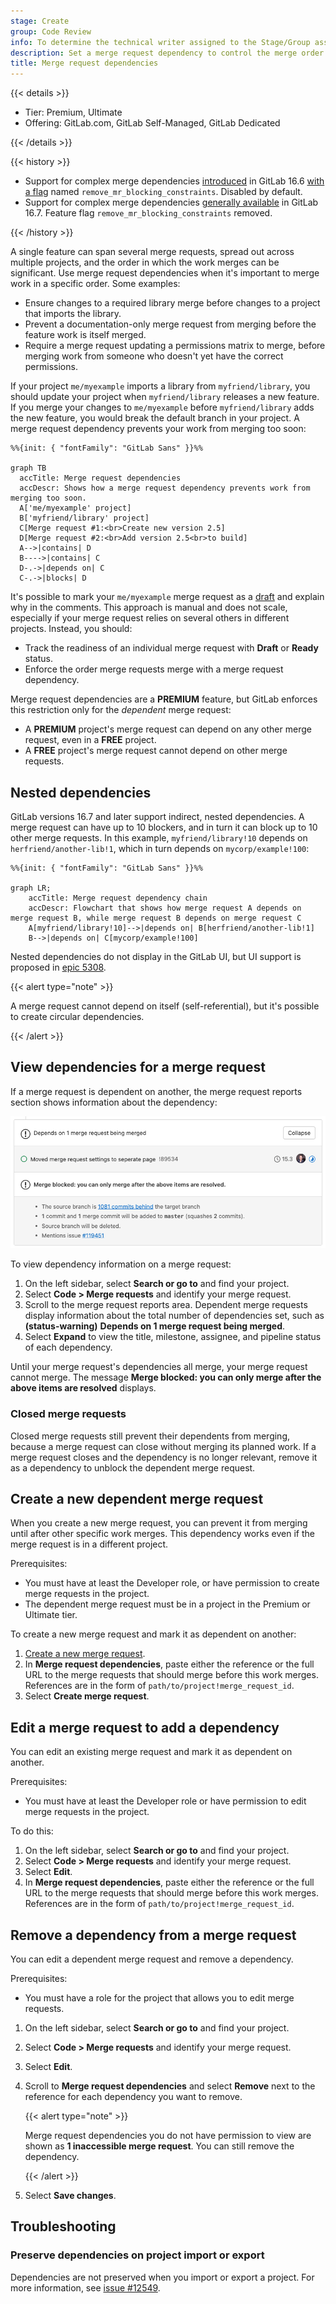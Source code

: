 ```yaml
---
stage: Create
group: Code Review
info: To determine the technical writer assigned to the Stage/Group associated with this page, see https://handbook.gitlab.com/handbook/product/ux/technical-writing/#assignments
description: Set a merge request dependency to control the merge order of merge requests with related or dependent content.
title: Merge request dependencies
---
```


{{< details >}}

- Tier: Premium, Ultimate
- Offering: GitLab.com, GitLab Self-Managed, GitLab Dedicated

{{< /details >}}

{{< history >}}

- Support for complex merge dependencies [introduced](https://gitlab.com/gitlab-org/gitlab/-/issues/11393) in GitLab 16.6 [with a flag](../../../administration/feature_flags.md) named `remove_mr_blocking_constraints`. Disabled by default.
- Support for complex merge dependencies [generally available](https://gitlab.com/gitlab-org/gitlab/-/merge_requests/136775) in GitLab 16.7. Feature flag `remove_mr_blocking_constraints` removed.

{{< /history >}}

A single feature can span several merge requests, spread out across multiple projects,
and the order in which the work merges can be significant. Use merge request dependencies
when it's important to merge work in a specific order. Some examples:

- Ensure changes to a required library merge before changes to a project that
  imports the library.
- Prevent a documentation-only merge request from merging before the feature work
  is itself merged.
- Require a merge request updating a permissions matrix to merge, before merging work
  from someone who doesn't yet have the correct permissions.

If your project `me/myexample` imports a library from `myfriend/library`,
you should update your project when `myfriend/library` releases a new feature.
If you merge your changes to `me/myexample` before `myfriend/library` adds the
new feature, you would break the default branch in your project. A merge request
dependency prevents your work from merging too soon:

```mermaid
%%{init: { "fontFamily": "GitLab Sans" }}%%

graph TB
  accTitle: Merge request dependencies
  accDescr: Shows how a merge request dependency prevents work from merging too soon.
  A['me/myexample' project]
  B['myfriend/library' project]
  C[Merge request #1:<br>Create new version 2.5]
  D[Merge request #2:<br>Add version 2.5<br>to build]
  A-->|contains| D
  B---->|contains| C
  D-.->|depends on| C
  C-.->|blocks| D
```

It's possible to mark your `me/myexample` merge request as a [draft](drafts.md)
and explain why in the comments. This approach is manual and does not scale, especially
if your merge request relies on several others in different projects. Instead, you should:

- Track the readiness of an individual merge request with **Draft** or **Ready** status.
- Enforce the order merge requests merge with a merge request dependency.

Merge request dependencies are a **PREMIUM** feature, but GitLab enforces this restriction
only for the *dependent* merge request:

- A **PREMIUM** project's merge request can depend on any other merge request, even in a **FREE** project.
- A **FREE** project's merge request cannot depend on other merge requests.

## Nested dependencies

GitLab versions 16.7 and later support indirect, nested dependencies. A merge request can have up to 10 blockers,
and in turn it can block up to 10 other merge requests. In this example, `myfriend/library!10`
depends on `herfriend/another-lib!1`, which in turn depends on `mycorp/example!100`:

```mermaid
%%{init: { "fontFamily": "GitLab Sans" }}%%

graph LR;
    accTitle: Merge request dependency chain
    accDescr: Flowchart that shows how merge request A depends on merge request B, while merge request B depends on merge request C
    A[myfriend/library!10]-->|depends on| B[herfriend/another-lib!1]
    B-->|depends on| C[mycorp/example!100]
```

Nested dependencies do not display in the GitLab UI, but UI support is
proposed in [epic 5308](https://gitlab.com/groups/gitlab-org/-/epics/5308).

{{< alert type="note" >}}

A merge request cannot depend on itself (self-referential), but it's possible to create circular dependencies.

{{< /alert >}}

## View dependencies for a merge request

If a merge request is dependent on another, the merge request reports section shows
information about the dependency:

![Dependencies in merge request widget](img/dependencies_view_v15_3.png)

To view dependency information on a merge request:

1. On the left sidebar, select **Search or go to** and find your project.
1. Select **Code > Merge requests** and identify your merge request.
1. Scroll to the merge request reports area. Dependent merge requests display information
   about the total number of dependencies set, such as
   **(status-warning)** **Depends on 1 merge request being merged**.
1. Select **Expand** to view the title, milestone, assignee, and pipeline status
   of each dependency.

Until your merge request's dependencies all merge, your merge request cannot merge. The message
**Merge blocked: you can only merge after the above items are resolved** displays.

### Closed merge requests

Closed merge requests still prevent their dependents from merging, because a merge request can close
without merging its planned work. If a merge request closes and the dependency is no longer relevant,
remove it as a dependency to unblock the dependent merge request.

## Create a new dependent merge request

When you create a new merge request, you can prevent it from merging until after
other specific work merges. This dependency works even if the merge request is in a different project.

Prerequisites:

- You must have at least the Developer role, or have permission to create merge requests in the project.
- The dependent merge request must be in a project in the Premium or Ultimate tier.

To create a new merge request and mark it as dependent on another:

1. [Create a new merge request](creating_merge_requests.md).
1. In **Merge request dependencies**, paste either the reference or the full URL
   to the merge requests that should merge before this work merges. References
   are in the form of `path/to/project!merge_request_id`.
1. Select **Create merge request**.

## Edit a merge request to add a dependency

You can edit an existing merge request and mark it as dependent on another.

Prerequisites:

- You must have at least the Developer role or have permission to edit merge requests in the project.

To do this:

1. On the left sidebar, select **Search or go to** and find your project.
1. Select **Code > Merge requests** and identify your merge request.
1. Select **Edit**.
1. In **Merge request dependencies**, paste either the reference or the full URL
   to the merge requests that should merge before this work merges. References
   are in the form of `path/to/project!merge_request_id`.

## Remove a dependency from a merge request

You can edit a dependent merge request and remove a dependency.

Prerequisites:

- You must have a role for the project that allows you to edit merge requests.

1. On the left sidebar, select **Search or go to** and find your project.
1. Select **Code > Merge requests** and identify your merge request.
1. Select **Edit**.
1. Scroll to **Merge request dependencies** and select **Remove** next to the reference
   for each dependency you want to remove.

   {{< alert type="note" >}}

   Merge request dependencies you do not have permission to view are shown as
   **1 inaccessible merge request**. You can still remove the dependency.

   {{< /alert >}}

1. Select **Save changes**.

## Troubleshooting

### Preserve dependencies on project import or export

Dependencies are not preserved when you import or export a project. For more
information, see [issue #12549](https://gitlab.com/gitlab-org/gitlab/-/issues/12549).
